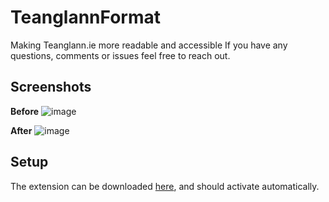 # TeanglannFormat
Making Teanglann.ie more readable and accessible
If you have any questions, comments or issues feel free to reach out.

## Screenshots
**Before**
![image](https://user-images.githubusercontent.com/20818703/197512467-8b1aa3c0-305b-42d9-abe7-8fe5f015e555.png)

**After**
![image](https://user-images.githubusercontent.com/20818703/197512532-f7960efc-9f93-41e1-8328-cffa0783f162.png)

## Setup
The extension can be downloaded [here](https://addons.mozilla.org/en-US/firefox/addon/teanglannformat/), and should activate automatically.

